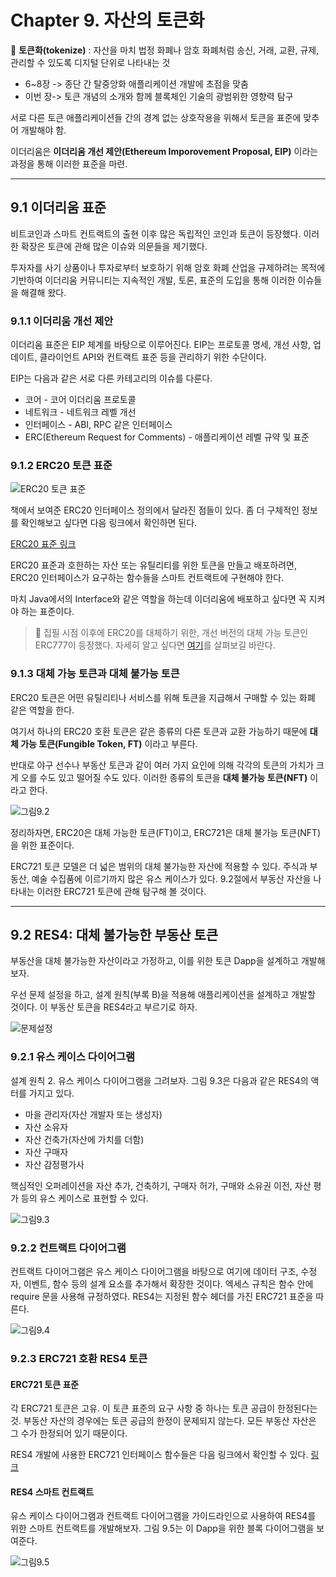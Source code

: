 # Chapter 9. 자산의 토큰화

🔸 **토큰화(tokenize)** : 자산을 마치 법정 화폐나 암호 화폐처럼 송신, 거래, 교환, 규제, 관리할 수 있도록 디지털 단위로 나타내는 것

* 6~8장 -> 종단 간 탈중앙화 애플리케이션 개발에 초점을 맞춤
* 이번 장-> 토큰 개념의 소개와 함께 블록체인 기술의 광범위한 영향력 탐구

서로 다른 토큰 애플리케이션들 간의 경계 없는 상호작용을 위해서 토큰을 표준에 맞추어 개발해야 함.

이더리움은 **이더리움 개선 제안(Ethereum Imporovement Proposal, EIP)** 이라는 과정을 통해 이러한 표준을 마련.

----------------------------------------------
## 9.1 이더리움 표준

비트코인과 스마트 컨트랙트의 출현 이후 많은 독립적인 코인과 토큰이 등장했다. 이러한 확장은 토큰에 관해 많은 이슈와 의문들을 제기했다.

투자자를 사기 상품이나 투자로부터 보호하기 위해 암호 화폐 산업을 규제하려는 목적에 기반하여 이더리움 커뮤니티는 지속적인 개발, 토론, 표준의 도입을 통해 이러한 이슈들을 해결해 왔다.

### 9.1.1 이더리움 개선 제안

이더리움 표준은 EIP 체계를 바탕으로 이루어진다. EIP는 프로토콜 명세, 개선 사항, 업데이트, 클라이언트 API와 컨트랙트 표준 등을 관리하기 위한 수단이다.

EIP는 다음과 같은 서로 다른 카테고리의 이슈를 다룬다.
* 코어 - 코어 이더리움 프로토콜
* 네트워크 - 네트워크 레벨 개선
* 인터페이스 - ABI, RPC 같은 인터페이스
* ERC(Ethereum Request for Comments) - 애플리케이션 레벨 규약 및 표준

### 9.1.2 ERC20 토큰 표준

![ERC20 토큰 표준](https://github.com/TwoPair/Blockchain_Study/assets/39588815/e621bc3c-80d8-42f7-8769-88182732223a)

책에서 보여준 ERC20 인터페이스 정의에서 달라진 점들이 있다. 좀 더 구체적인 정보를 확인해보고 싶다면 다음 링크에서 확인하면 된다.

[ERC20 표준 링크](https://eips.ethereum.org/EIPS/eip-20#methods)

ERC20 표준과 호한하는 자산 또는 유틸리티를 위한 토큰을 만들고 배포하려면, ERC20 인터페이스가 요구하는 함수들을 스마트 컨트랙트에 구현해야 한다.

마치 Java에서의 Interface와 같은 역할을 하는데 이더리움에 배포하고 싶다면 꼭 지켜야 하는 표준이다.

> 🔰 집필 시점 이후에 ERC20를 대체하기 위한, 개선 버전의 대체 가능 토큰인 ERC777이 등장했다. 자세히 알고 싶다면 [여기](https://eips.ethereum.org/EIPS/eip-777)를 살펴보길 바란다.

### 9.1.3 대체 가능 토큰과 대체 불가능 토큰

ERC20 토큰은 어떤 유틸리티나 서비스를 위해 토큰을 지급해서 구매할 수 있는 화폐 같은 역할을 한다.

여기서 하나의 ERC20 호환 토큰은 같은 종류의 다른 토큰과 교환 가능하기 때문에 **대체 가능 토큰(Fungible Token, FT)** 이라고 부른다.

반대로 야구 선수나 부동산 토큰과 같이 여러 가지 요인에 의해 각각의 토큰의 가치가 크게 오를 수도 있고 떨어질 수도 있다. 이러한 종류의 토큰을 **대체 불가능 토큰(NFT)** 이라고 한다.

![그림9.2](https://github.com/TwoPair/Blockchain_Study/assets/39588815/ed62d612-4287-45ea-889f-61217c4cc94e)

정리하자면, ERC20은 대체 가능한 토큰(FT)이고, ERC721은 대체 불가능 토큰(NFT)을 위한 표준이다.

ERC721 토큰 모델은 더 넓은 범위의 대체 불가능한 자산에 적용할 수 있다. 주식과 부동산, 예술 수집품에 이르기까지 많은 유스 케이스가 있다. 9.2절에서 부동산 자산을 나타내는 이러한 ERC721 토큰에 관해 탐구해 볼 것이다.

----------------------------------------------
## 9.2 RES4: 대체 불가능한 부동산 토큰

부동산을 대체 불가능한 자산이라고 가정하고, 이를 위한 토큰 Dapp을 설계하고 개발해보자.

우선 문제 설정을 하고, 설계 원칙(부록 B)을 적용해 애플리케이션을 설계하고 개발할 것이다. 이 부동산 토큰을 RES4라고 부르기로 하자.

![문제설정](https://github.com/TwoPair/Blockchain_Study/assets/39588815/863e7361-6382-48a7-9922-fa5155c34cd9)

### 9.2.1 유스 케이스 다이어그램

설계 원칙 2. 유스 케이스 다이어그램을 그려보자. 그림 9.3은 다음과 같은 RES4의 액터를 가지고 있다.

* 마을 관리자(자산 개발자 또는 생성자)
* 자산 소유자
* 자산 건축가(자산에 가치를 더함)
* 자산 구매자
* 자산 감정평가사

핵심적인 오퍼레이션을 자산 추가, 건축하기, 구매자 허가, 구매와 소유권 이전, 자산 평가 등의 유스 케이스로 표현할 수 있다.

![그림9.3](https://github.com/TwoPair/Blockchain_Study/assets/39588815/e31fde34-803f-4b29-b1ab-ee2a0b47920b)

### 9.2.2 컨트랙트 다이어그램

컨트랙트 다이어그램은 유스 케이스 다이어그램을 바탕으로 여기에 데이터 구조, 수정자, 이벤트, 함수 등의 설계 요소를 추가해서 확장한 것이다. 엑세스 규칙은 함수 안에 require 문을 사용해 규정하였다. RES4는 지정된 함수 헤더를 가진 ERC721 표준을 따른다.

![그림9.4](https://github.com/TwoPair/Blockchain_Study/assets/39588815/5ff0b458-7b87-43b7-be4a-754c5f4b57b7)

### 9.2.3 ERC721 호환 RES4 토큰

#### ERC721 토큰 표준

각 ERC721 토큰은 고유. 이 토큰 표준의 요구 사항 중 하나는 토큰 공급이 한정된다는 것. 부동산 자산의 경우에는 토큰 공급의 한정이 문제되지 않는다. 모든 부동산 자산은 그 수가 한정되어 있기 때문이다.

RES4 개발에 사용한 ERC721 인터페이스 함수들은 다음 링크에서 확인할 수 있다. [링크](https://ethereum.org/ko/developers/docs/standards/tokens/erc-721/)

#### RES4 스마트 컨트랙트

유스 케이스 다이어그램과 컨트랙트 다이어그램을 가이드라인으로 사용하여 RES4를 위한 스마트 컨트랙트를 개발해보자. 그림 9.5는 이 Dapp을 위한 블록 다이어그램을 보여준다.

![그림9.5](https://github.com/TwoPair/Blockchain_Study/assets/39588815/b17cf488-03e4-4630-b57a-8894179eecf3)
